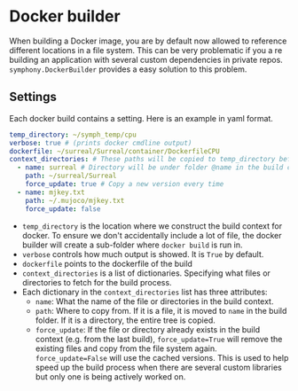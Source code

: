 # Docker builder
When building a Docker image, you are by default now allowed to reference different locations in a file system. This can be very problematic if you a re building an application with several custom dependencies in private repos. `symphony.DockerBuilder` provides a easy solution to this problem.

## Settings
Each docker build contains a setting. Here is an example in yaml format.
```yaml
temp_directory: ~/symph_temp/cpu
verbose: true # (prints docker cmdline output)
dockerfile: ~/surreal/Surreal/container/DockerfileCPU
context_directories: # These paths will be copied to temp_directory before build
  - name: surreal # Directory will be under folder @name in the build context
    path: ~/surreal/Surreal
    force_update: true # Copy a new version every time
  - name: mjkey.txt
    path: ~/.mujoco/mjkey.txt
    force_update: false
```
* `temp_directory` is the location where we construct the build context for docker. To ensure we don't accidentally include a lot of file, the docker builder will create a sub-folder where `docker build` is run in.
* `verbose` controls how much output is showed. It is `True` by default.
* `dockerfile` points to the dockerfile of the build
* `context_directories` is a list of dictionaries. Specifying what files or directories to fetch for the build process.
* Each dictionary in the `context_directories` list has three attributes:
    - `name`: What the name of the file or directories in the build context.
    - `path`: Where to copy from. If it is a file, it is moved to `name` in the build folder. If it is a directory, the entire tree is copied.
    - `force_update`: If the file or directory already exists in the build context (e.g. from the last build), `force_update=True` will remove the existing files and copy from the file system again. `force_update=False` will use the cached versions. This is used to help speed up the build process when there are several custom libraries but only one is being actively worked on.

